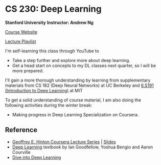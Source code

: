 # CS 230: Deep Learning

**Stanford University**
**Instructor: Andrew Ng**

[Course Website](https://cs230.stanford.edu/)

[Lecture Playlist](https://www.youtube.com/playlist?list=PLoROMvodv4rOABXSygHTsbvUz4G_YQhOb)

I'm self-learning this class through YouTube to
* Take a step further and explore more about deep learning.
* Get a head start on concepts to my DL classes next quarter, so I will be more prepared.

I'll gain a more thorough understanding by learning from supplementary materials from CS 182 (Deep Neural Networks) at UC Berkeley and [6.S191 (Introduction to Deep Learning)](http://introtodeeplearning.com/) at MIT

To get a solid understanding of course material, I am also doing the following activities during the winter break:
* Making progress in Deep Learning Specialization on Coursera.

## Reference
* [Geoffrey E. Hinton Coursera Lecture Series](https://www.cs.toronto.edu/~hinton/coursera_lectures.html) | [Slides](https://www.cs.toronto.edu/~hinton/coursera_slides.html)
* [Deep Learning](https://www.deeplearningbook.org/) textbook by Ian Goodfellow, Yoshua Bengio and Aaron Courville
* [Dive into Deep Learning](https://d2l.ai/)